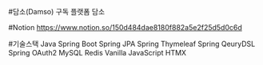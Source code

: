 #담소(Damso)
구독 플랫폼 담소

#Notion
https://www.notion.so/150d484dae8180f882a5e2f25d5d0c6d

#기술스택
Java
Spring Boot
Spring JPA
Spring Thymeleaf
Spring QeuryDSL
Spring OAuth2
MySQL
Redis
Vanilla JavaScript
HTMX
